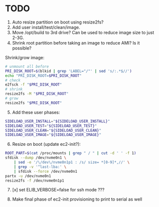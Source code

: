 # TODO

1. Auto resize partition on boot using resize2fs?
2. Add user install/test/clean/image.
3. Move /opt/build to 3rd drive? Can be used to reduce image size to just 2-3G.
4. Shrink root partition before taking an image to reduce AMI? Is it possible?

Shrink/grow image:

```sh
# unmount all before
PRI_DISK_ROOT=$(blkid | grep 'LABEL="/"' | sed 's/:.*$//')
echo "PRI_DISK_ROOT=$PRI_DISK_ROOT"
# check
e2fsck -f "$PRI_DISK_ROOT"
# shrink
resize2fs -M "$PRI_DISK_ROOT"
# grow
resize2fs "$PRI_DISK_ROOT"
```

5. Add these user phases:

```sh
SIDELOAD_USER_INSTALL="${SIDELOAD_USER_INSTALL}"
SIDELOAD_USER_TEST="${SIDELOAD_USER_TEST}"
SIDELOAD_USER_CLEAN="${SIDELOAD_USER_CLEAN}"
SIDELOAD_USER_IMAGE="${SIDELOAD_USER_IMAGE}"
```

6. Resize on boot (update ec2-init?):

```sh
ROOT_PART=$(cat /proc/mounts | grep " / " | cut -d ' ' -f 1)
sfdisk --dump /dev/nvme0n1 \
    | sed -e '/\/dev\/nvme0n1p1 : /s/ size= *[0-9]*,//' \
    | grep -v '^last-lba:' \
    | sfdisk --force /dev/nvme0n1
partx -u /dev/nvme0n1
resize2fs -f /dev/nvme0n1p1
```

7. [x] set ELIB_VERBOSE=false for ssh mode ???

8. Make final phase of ec2-init provisioning to print to serial as well
